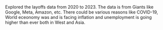Explored the layoffs data from 2020 to 2023. The data is from Giants like Google, Meta, Amazon, etc. There could be various reasons like COVID-19, World eceonomy was and is facing inflation and unemployment is going higher than ever both in West and Asia.

